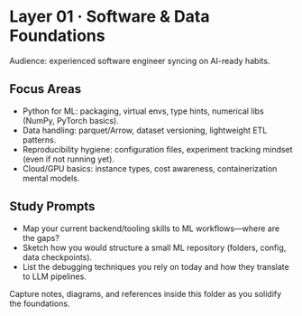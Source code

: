 # Layer 01 · Software & Data Foundations

Audience: experienced software engineer syncing on AI-ready habits.

## Focus Areas
- Python for ML: packaging, virtual envs, type hints, numerical libs (NumPy, PyTorch basics).
- Data handling: parquet/Arrow, dataset versioning, lightweight ETL patterns.
- Reproducibility hygiene: configuration files, experiment tracking mindset (even if not running yet).
- Cloud/GPU basics: instance types, cost awareness, containerization mental models.

## Study Prompts
- Map your current backend/tooling skills to ML workflows—where are the gaps?
- Sketch how you would structure a small ML repository (folders, config, data checkpoints).
- List the debugging techniques you rely on today and how they translate to LLM pipelines.

Capture notes, diagrams, and references inside this folder as you solidify the foundations.
